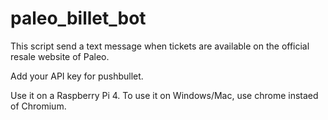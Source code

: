 # paleo_billet_bot

This script send a text message when tickets are available on the official resale website of Paleo.

Add your API key for pushbullet.

Use it on a Raspberry Pi 4.
To use it on Windows/Mac, use chrome instaed of Chromium.
